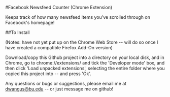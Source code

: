 #Facebook Newsfeed Counter (Chrome Extension)

Keeps track of how many newsfeed items you've scrolled through on Facebook's homepage!

##To Install

(Notes: have not yet put up on the Chrome Web Store -- will do so once I have created a compatible Firefox Add-On version)

Download/copy this Github project into a directory on your local disk, and in Chrome, go to chrome://extensions/ and tick the 'Developer mode' box,
and then click 'Load unpacked extensions', selecting the entire folder where you copied this project into -- and press 'Ok'.


Any questions or bugs or suggestions, please email me at dwangus@bu.edu -- or just message me on github!